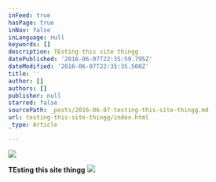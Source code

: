 ```yaml
---
inFeed: true
hasPage: true
inNav: false
inLanguage: null
keywords: []
description: TEsting this site thingg
datePublished: '2016-06-07T22:35:59.795Z'
dateModified: '2016-06-07T22:35:35.500Z'
title: ''
author: []
authors: []
publisher: null
starred: false
sourcePath: _posts/2016-06-07-testing-this-site-thingg.md
url: testing-this-site-thingg/index.html
_type: Article

---
```

![](https://the-grid-user-content.s3-us-west-2.amazonaws.com/9759f34a-96dc-4740-a2dd-f4f049f9c354.png)

**TEsting this site thingg**
![](https://the-grid-user-content.s3-us-west-2.amazonaws.com/4b99cf4b-ee2a-42b5-aea4-cf6917494501.png)